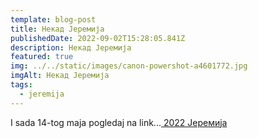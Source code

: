 ```yaml
---
template: blog-post
title: Некад Јеремија
publishedDate: 2022-09-02T15:28:05.841Z
description: Некад Јеремија
featured: true
img: ../../static/images/canon-powershot-a4601772.jpg
imgAlt: Некад Јеремија
tags:
  - jeremija
---
```

I sada 14-tog maja pogledaj na link...[ 2022 Јеремија](https://jeremija.carrd.co/?fbclid=IwAR1qVzb9Dkd2uYLczbOzmo5S_KgF9QiXj-CtYsZXYNfPOT5r3BzRndfcEJs)